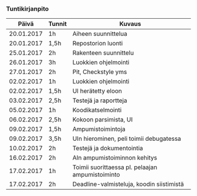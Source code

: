 ### Tuntikirjanpito
Päivä | Tunnit | Kuvaus
--------------- | ----- | ------
20.01.2017 | 1h | Aiheen suunnittelua
20.01.2017 | 1,5h| Repostorion luonti
25.01.2017 | 2h | Rakenteen suunnittelu
26.01.2017 | 3h | Luokkien ohjelmointi
27.01.2017 | 2h | Pit, Checkstyle yms
02.02.2017 | 1h | Luokkien ohjelmointi
02.02.2017 | 1,5h | UI herätetty eloon
03.02.2017 | 2,5h | Testejä ja raportteja
05.02.2017 | 1h | Koodikatselmointi
06.02.2017 | 2,5h | Kokoon parsimista, UI
09.02.2017 | 1,5h | Ampumistoimintoja
09.02.2017 | 3,5h | UIn hierominen, peli toimii debugatessa
10.02.2017 | 2h | Testejä ja dokumentointia
16.02.2017 | 2h | AIn ampumistoiminnon kehitys
17.02.2017 | 1h | Toimii suorittaessa pl. pelaajan ampumistoiminto
17.02.2017 | 2h | Deadline-valmisteluja, koodin siistimistä

